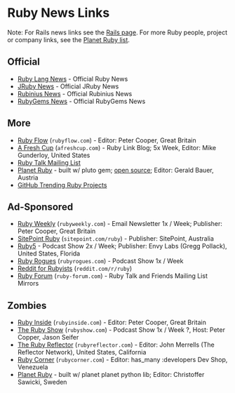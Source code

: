 # Ruby News Links

Note: For Rails news links see the [Rails page](RAILS.md).
For more Ruby people, project or company links,
see the [Planet Ruby list](https://github.com/feedreader/pluto.samples/blob/master/ruby.ini).


## Official

- [Ruby Lang News](https://www.ruby-lang.org/en/news) - Official Ruby News
- [JRuby News](http://jruby.org) - Official JRuby News
- [Rubinius News](http://rubini.us/blog) - Official Rubinius News
- [RubyGems News](http://blog.rubygems.org) - Official RubyGems News 

## More

- [Ruby Flow](http://www.rubyflow.com) (`rubyflow.com`) - Editor: Peter Cooper, Great Britain
- [A Fresh Cup](http://afreshcup.com) (`afreshcup.com`) - Ruby Link Blog; 5x Week, Editor: Mike Gunderloy, United States
- [Ruby Talk Mailing List](http://www.ruby-lang.org/en/community/mailing-lists)
- [Planet Ruby](http://plutolive.herokuapp.com) - built w/ pluto gem; [open source](https://github.com/feedreader/pluto.live); Editor: Gerald Bauer, Austria
- [GitHub Trending Ruby Projects](https://github.com/trending?l=ruby)

## Ad-Sponsored

- [Ruby Weekly](http://rubyweekly.com) (`rubyweekly.com`) -   Email Newsletter 1x / Week; Publisher: Peter Cooper, Great Britain
- [SitePoint Ruby](http://www.sitepoint.com/ruby) (`sitepoint.com/ruby`) - Publisher: SitePoint, Australia
- [Ruby5](http://ruby5.envylabs.com)  - Podcast Show 2x / Week; Publisher: Envy Labs (Gregg Pollack), United States, Florida
- [Ruby Rogues](http://rubyrogues.com/) (`rubyrogues.com`) - Podcast Show 1x / Week
- [Reddit for Rubyists](http://www.reddit.com/r/ruby) (`reddit.com/r/ruby`)
- [Ruby Forum](http://www.ruby-forum.com) (`ruby-forum.com`)  - Ruby Talk and Friends Mailing List Mirrors

## Zombies 

- [Ruby Inside](http://www.rubyinside.com) (`rubyinside.com`) -  Editor: Peter Cooper, Great Britain
- [The Ruby Show](http://rubyshow.com) (`rubyshow.com`) - Podcast Show 1x / Week ?, Host: Peter Copper, Jason Seifer
- [The Ruby Reflector](http://rubyreflector.com) (`rubyreflector.com`) - Editor: John Merrells (The Reflector Network), United States, California
- [Ruby Corner](http://rubycorner.com) (`rubycorner.com`) - Editor: has_many :developers Dev Shop, Venezuela
- [Planet Ruby](http://planetruby.0x42.net) - built w/ planet planet python lib; Editor: Christoffer Sawicki, Sweden
